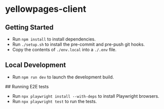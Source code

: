 # yellowpages-client

## Getting Started

- Run `npm install` to install dependencies.
- Run `./setup.sh` to install the pre-commit and pre-push git hooks.
- Copy the contents of `./env.local` into a `./.env` file.

## Local Development

- Run `npm run dev` to launch the development build.

## Running E2E tests

- Run `npx playwright install --with-deps` to install Playwright browsers.
- Run `npx playwright test` to run the tests.
